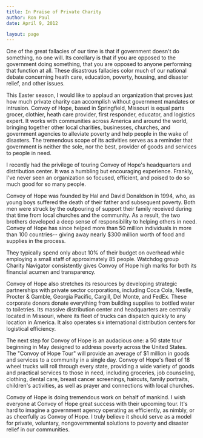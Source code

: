 ```yaml
---
title: In Praise of Private Charity
author: Ron Paul
date: April 9, 2012

layout: page
---
```


One of the great fallacies of our time is that if government doesn't do
something, no one will.  Its corollary is that if you are opposed to the
government doing something, that you are opposed to anyone performing that
function at all.  These disastrous fallacies color much of our national debate
concerning heath care, education, poverty, housing, and disaster relief, and
other issues.  

This Easter season, I would like to applaud an organization that proves just
how much private charity can accomplish without government mandates or
intrusion.  Convoy of Hope, based in Springfield, Missouri is equal parts
grocer, clothier, heath care provider, first responder, educator, and logistics
expert.  It works with communities across America and around the world,
bringing together other local charities, businesses, churches, and government
agencies to alleviate poverty and help people in the wake of disasters.  The
tremendous scope of its activities serves as a reminder that government is
neither the sole, nor the best, provider of goods and services to people in
need.

I recently had the privilege of touring Convoy of Hope's headquarters and
distribution center.  It was a humbling but encouraging experience.  Frankly,
I've never seen an organization so focused, efficient, and poised to do so much
good for so many people.

Convoy of Hope was founded by Hal and David Donaldson in 1994, who, as young
boys suffered the death of their father and subsequent poverty.  Both men were
struck by the outpouring of support their family received during that time from
local churches and the community.  As a result, the two brothers developed a
deep sense of responsibility to helping others in need.  Convoy of Hope has
since helped more than 50 million individuals in more than 100 countries--
giving away nearly \$300 million worth of food and supplies in the process.

They typically spend only about 10% of their budget on overhead while employing
a small staff of approximately 85 people.  Watchdog group Charity Navigator
consistently gives Convoy of Hope high marks for both its financial acumen and
transparency.   

Convoy of Hope also stretches its resources by developing strategic
partnerships with private sector corporations, including Coca Cola, Nestle,
Procter & Gamble, Georgia Pacific, Cargill, Del Monte, and FedEx.  These
corporate donors donate everything from building supplies to bottled water to
toiletries.  Its massive distribution center and headquarters are centrally
located in Missouri, where its fleet of trucks can dispatch quickly to any
location in America.  It also operates six international distribution centers
for logistical efficiency. 

The next step for Convoy of Hope is an audacious one: a 50 state tour beginning
in May designed to address poverty across the United States.  The "Convoy of
Hope Tour" will provide an average of \$1 million in goods and services to a
community in a single day.  Convoy of Hope's fleet of 18 wheel trucks will roll
through every state, providing a wide variety of goods and practical services
to those in need, including groceries, job counseling, clothing, dental care,
breast cancer screenings, haircuts, family portraits, children's activities, as
well as prayer and connections with local churches.

Convoy of Hope is doing tremendous work on behalf of mankind. I wish everyone
at Convoy of Hope great success with their upcoming tour.  It's hard to imagine
a government agency operating as efficiently, as nimbly, or as cheerfully as
Convoy of Hope. I truly believe it should serve as a model for private,
voluntary, nongovernmental solutions to poverty and disaster relief in our
communities.
